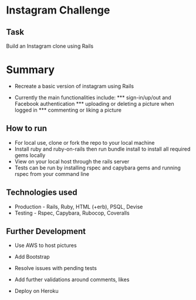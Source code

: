 Instagram Challenge
===================

Task
-----

Build an Instagram clone using Rails

Summary
=================

* Recreate a basic version of instagram using Rails

* Currently the main functionalities include: 
  *** sign-in/up/out and Facebook authentication
  *** uploading or deleting a picture when logged in
  *** commenting or liking a picture


How to run
----

* For local use, clone or fork the repo to your local machine
* Install ruby and ruby-on-rails then run bundle install to install all required gems locally
* View on your local host through the rails server
* Tests can be run by installing rspec and capybara gems and running rspec from your command line

Technologies used
----

* Production - Rails, Ruby, HTML (+erb), PSQL, Devise
* Testing - Rspec, Capybara, Rubocop, Coveralls


Further Development
----

*  Use AWS to host pictures

* Add Bootstrap 

* Resolve issues with pending tests

*  Add further validations around comments, likes 

* Deploy on Heroku



